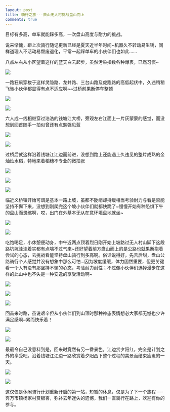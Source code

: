 ```yaml
---
layout: post
title: 骑行之旅---萧山无人村挑战盘山而上
comments: true
---
```


目标有多高，单车就能踩多高，一次盘山高度与耐力的挑战。

说来惭愧，距上次骑行随记更新已经是夏天近半年时间~机器久不转动易生锈，同样道理人不活动易颓废退化，平常一起踩单车的小伙伴们也如此……

八点左右从小区望着这样的蓝天白云起步，虽然污染指数各种爆表，已然习惯~

![](http://pic.yupoo.com/lifecycles/DiRn5VoF/medish.jpg)

一路狂飙穿梭于这样灵隐路、龙井路、三台山路及虎跑路的高低起伏中，久违稍稍飞驰小伙伴都显得有点不适应啊~~过桥前果断停车整顿

![](http://pic.yupoo.com/lifecycles/DiLwK2um/medish.jpg)

![](http://pic.yupoo.com/lifecycles/DiLuVzJH/medish.jpg)

六人成一线相继穿过浩浩的钱塘江大桥，旁观左右江面上一片灰蒙蒙的感觉，而没想到回首随手一拍似曾还有点勉强见蓝

![](http://pic.yupoo.com/lifecycles/DiRn72MW/medish.jpg)

![](http://pic.yupoo.com/lifecycles/DiRn7J54/medish.jpg)

过桥后就这样沿着钱塘江江边而前进，没想到路上还能遇上久违见的整片成熟的金灿灿水稻，特地来着稻穗不专业的微拍张

![](http://pic.yupoo.com/lifecycles/DiRn9fna/medish.jpg)

![](http://pic.yupoo.com/lifecycles/DiLFRrun/medish.jpg)

![](http://pic.yupoo.com/lifecycles/DiRnay2P/medish.jpg)

临近义桥镇开始可谓是基本一路上坡，虽都不陡峭却持缓相当考验耐力与看是否能坚持不懈下来，没想到刚爬完这个坡小伙伴们就都快跪了~慢慢开始有种恐惧下午的盘山而畏缩啊，哎，出门在外基本无从在意环境盘地就坐~

![](http://pic.yupoo.com/lifecycles/Dj0YPpi6/medish.jpg)

![](http://pic.yupoo.com/lifecycles/DiLJQSHY/medish.jpg)

吃饱喝足，小休憩便动身，中午近两点顶着烈日刚开始上坡路过无人村山脚下这段路坑坑洼洼着实都有点喘不过气来~还好望着前方盘山而上的是公路也就果断抱着尝试的心态，去挑战看能坚持盘山骑行到多高啊。俗话说得好，先苦后甜，盘山公路骑行个人感觉并没有想象中那么可怕…因为坡度缓缓，体力固然重要，但更关键看一个人有没有那坚持不懈的心态，考验耐力耐性；不过像小伙伴们选择漫步在这样的此山中也不失是一种安逸的享受活动啊~

![](http://pic.yupoo.com/lifecycles/DiRncxSr/medish.jpg)

![](http://pic.yupoo.com/lifecycles/Dj0XmRWe/medish.jpg)

![](http://pic.yupoo.com/lifecycles/Dj0XnaPd/medish.jpg)

回首来时路，虽说艰辛但从小伙伴们到山顶时那种神态表情想必大家都无憾也少许满足感啊~累而快乐着！

![](http://pic.yupoo.com/lifecycles/DiRHNUTr/medish.jpg)

![](http://pic.yupoo.com/lifecycles/DiRnl6OY/medish.jpg)

最最令自己没意料到是，回来时竟然有另一番景色，江边赏夕阳红，完全是计划之外的享受吧。沿着钱塘江江边一路欣赏着夕阳西下整个过程的美景而结束疲惫的一天。

![](http://pic.yupoo.com/lifecycles/DiRHNnG2/medish.jpg)

![](http://pic.yupoo.com/lifecycles/DiRnnEwk/medish.jpg)

这仅仅是休闲骑行计划重新开启的第一站，短暂的休息，仅是为了下一个旅程 --- 奔万市镇杨家村赏银杏，弥补去年迷失的遗憾，我们一直骑行在路上，欢迎有你的参与。


